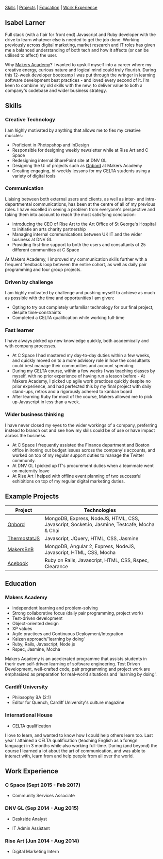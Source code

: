 [Skills](#skills) | [Projects](#projects) | [Education](#education) | [Work Experience](#work-experience)

## Isabel Larner

Full stack (with a flair for front end) Javascript and Ruby developer with the drive to learn whatever else is needed to get the job done. Working previously across digital marketing, market research and IT roles has given me a balanced understanding of both tech and how it affects (or can be utilised to affect) the user.

Why [Makers Academy](http://www.makersacademy.com/)? I wanted to upskill myself into a career where my creative energy, curious nature and logical mind could truly flourish. During this 12-week developer bootcamp I was put through the wringer in learning software development best practices - and loved every second of it. I'm keen to combine my old skills with the new, to deliver value to both a company's codebase and wider business strategy.

## Skills

### Creative Technology
I am highly motivated by anything that allows me to flex my creative muscles:

  - Proficient in Photopshop and InDesign
  - Responsible for designing weekly newsletter while at Rise Art and C Space
  - Redesigning internal SharePoint site at DNV GL
  - Designing the UI of projects such as [Onbord](https://github.com/ilarne/team-whiteboard) at Makers Academy
  - Creating engaging, bi-weekly lessons for my CELTA students using a variety of digital tools

### Communication
Liaising between both external users and clients, as well as inter- and intra-departmental communications, has been at the centre of all of my previous roles. I have excelled in seeing a problem from everyone's perspective and taking them into account to reach the most satisfying conclusion:

  - Introducing the CEO of Rise Art to the Art Office of St George's Hospital to initiatie an arts charity partnership
  - Managing internal communications between UK IT and the wider business at DNV GL
  - Providing first-line support to both the users and consultants of 25 different communities at C Space

At Makers Academy, I improved my communication skills further with a frequent feedback loop between the entire cohort, as well as daily pair programming and four group projects.

### Driven by challenge
I am highly motivated by challenge and pushing myself to achieve as much as possible with the time and opportunities I am given:

  - Opting to try out completely unfamiliar technology for our final project, despite time-constraints
  - Completed a CELTA qualification while working full-time

### Fast learner
I have always picked up new knowledge quickly, both academically and with company processes. 

  - At C Space I had mastered my day-to-day duties within a few weeks, and quickly moved on to a more advisory role in how the          consultants could best manage their communities and account spending
  - During my CELTA course, within a few weeks I was teaching classes by myself, with no prior experience of having run a lesson before   - At Makers Academy, I picked up agile work practices quickly despite no prior experience, and had perfected this by my final project with daily stand-ups, retros and a rigorously adhered to kanban board
  - After learning Ruby for most of the course, Makers allowed me to pick up Javascript in less than a week.

### Wider business thinking
I have never closed my eyes to the wider workings of a company, preferring instead to branch out and see how my skils could be of use or have impact across the business. 

  - At C Space I frequently assisted the Finance department and Boston office in ironing out budget issues across the company's accounts, and worked on top of my regular support duties to manage the Twitter community. 
  - At DNV GL I picked up IT's procurement duties when a teammate went on maternity leave
  - At Rise Art I helped with offline event planning of two successful exhibitions on top of my regular digital marketing duties.

## Example Projects

| Project  | Technologies |
| ------------- | ------------- |
| [Onbord](https://github.com/ilarne/team-whiteboard)  | MongoDB, Express, NodeJS, HTML, CSS, Javascript, Socket.io, Jasmine, Testcafe, Mocha & Chai  |
| [ThermostatJS](https://github.com/ilarne/thermostat-JS) | Javascript, JQuery, HTML, CSS, Jasmine |
| [MakersBnB](https://github.com/motri/Makersbnb)  | MongoDB, Angular 2, Express, NodeJS, Javascript, HTML, CSS, Mocha  |
| [Acebook](https://github.com/makersacademy/acebook-april2017) | Ruby on Rails, Javascript, HTML, CSS, Rspec, Clearance |

## Education

### Makers Academy

- Independent learning and problem-solving
- Strong collaborative focus (daily pair programming, project work)
- Test-driven development
- Object-oriented design
- XP values
- Agile practices and Continuous Deployment/Integration
- Kaizen approach/'learning by doing'
- Ruby, Rails, Javascript, Node.js
- Rspec, Jasmine, Mocha

Makers Academy is an accelerated programme that assists students in therir own self-driven learning of software engineering. Test Driven Development, well-crafted code, pair programming and project work are emphasised as preparation for real-world situations and 'learning by doing'.

### Cardiff University

- Philosophy BA (2:1)
- Editor for Quench, Cardiff University's culture magazine

### International House

- CELTA qualification

I love to learn, and wanted to know how I could help others learn too. Last year I attained a CELTA qualification (teaching English as a foreign language) in 3 months while also working full-time. During (and beyond) the course I learned a lot about the art of communication, and was able to interact with, learn from and help people from all over the world.

## Work Experience

### C Space (Sept 2015 - Feb 2017)   

- Community Services Associate

### DNV GL (Sep 2014 - Aug 2015)  

- Deskside Analyst

- IT Admin Assistant

### Rise Art (Jun 2014 - Aug 2014)

- Digital Marketing Intern

